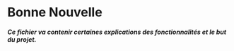 # Bonne Nouvelle

**_Ce fichier va contenir certaines explications des fonctionnalités et le but du projet._**
